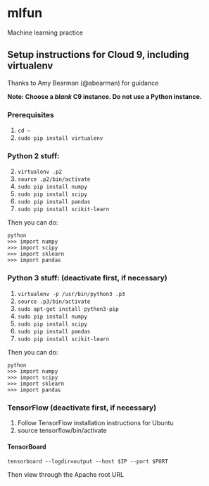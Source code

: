 # mlfun
Machine learning practice

## Setup instructions for Cloud 9, including virtualenv 
Thanks to Amy Bearman (@abearman) for guidance

**Note: Choose a *blank* C9 instance. Do not use a Python instance.**

### Prerequisites
1. `cd ~`
2. `sudo pip install virtualenv`

### Python 2 stuff:
2. `virtualenv .p2`
3. `source .p2/bin/activate`
4. `sudo pip install numpy`
5. `sudo pip install scipy` 
6. `sudo pip install pandas`
7. `sudo pip install scikit-learn`

Then you can do:
```
python
>>> import numpy
>>> import scipy
>>> import sklearn
>>> import pandas
```

### Python 3 stuff: (deactivate first, if necessary)
1. `virtualenv -p /usr/bin/python3 .p3`
2. `source .p3/bin/activate`
3. `sudo apt-get install python3-pip`
4. `sudo pip install numpy`
5. `sudo pip install scipy`
6. `sudo pip install pandas`
7. `sudo pip install scikit-learn`

Then you can do:
```
python
>>> import numpy
>>> import scipy
>>> import sklearn
>>> import pandas
```

### TensorFlow (deactivate first, if necessary)
1. Follow TensorFlow installation instructions for Ubuntu
2. source tensorflow/bin/activate

#### TensorBoard
```
tensorboard --logdir=output --host $IP --port $PORT
```
Then view through the Apache root URL